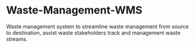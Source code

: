 # Waste-Management-WMS
Waste management system to streamline waste management from source to destination, assist waste stakeholders track and management waste streams. 
